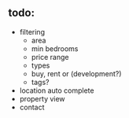 ## todo:
- filtering
  - area
  - min bedrooms
  - price range
  - types
  - buy, rent or (development?)
  - tags?
- location auto complete
- property view
- contact